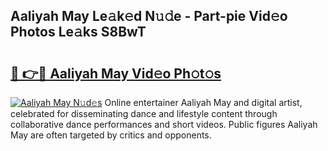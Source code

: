 ## Aaliyah May Le𝚊k𝚎d N𝚞𝚍e - Part-pie Vid𝚎o Photos Le𝚊ks S8BwT

# <h2><a href="http://fbfhn4.evod.top/?m=Aaliyah+May">🔗 👉🔴 Aaliyah May Vid𝚎o Ph𝚘t𝚘s</a></h2>

[![Aaliyah May N𝚞d𝚎s](https://i.imgur.com/8V9OHl7.gif)](http://fbfhn4.evod.top/?m=Aaliyah+May)
Online entertainer Aaliyah May and digital artist, celebrated for disseminating dance and lifestyle content through collaborative dance performances and short videos. Public figures Aaliyah May are often targeted by critics and opponents. 
